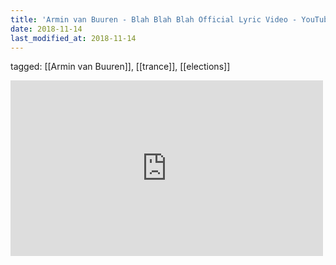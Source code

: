 ```yaml
---
title: 'Armin van Buuren - Blah Blah Blah Official Lyric Video - YouTube'
date: 2018-11-14
last_modified_at: 2018-11-14
---
```

tagged: [[Armin van Buuren]], [[trance]], [[elections]]
<iframe allow="accelerometer; autoplay; clipboard-write; encrypted-media; gyroscope; picture-in-picture" allowfullscreen="" frameborder="0" height="281" id="youtube_iframe" src="https://www.youtube.com/embed/mfJhMfOPWdE?feature=oembed&amp;enablejsapi=1&amp;origin=https://safe.txmblr.com&amp;wmode=opaque" width="500"></iframe>
